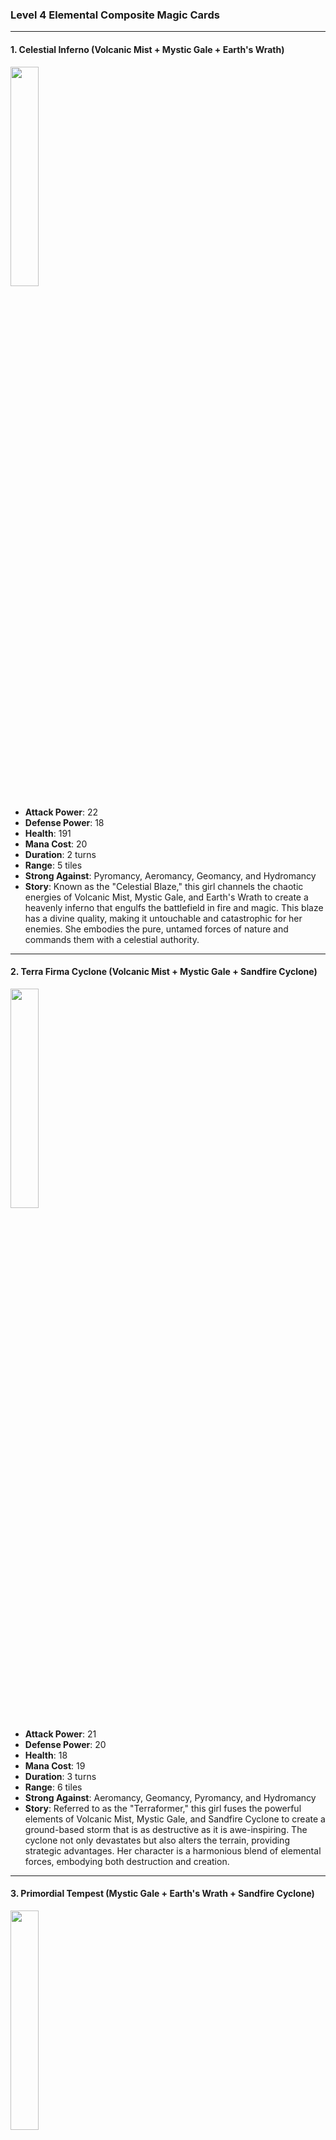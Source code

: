 ### Level 4 Elemental Composite Magic Cards

---

#### 1. Celestial Inferno (Volcanic Mist + Mystic Gale + Earth's Wrath)
  <img src="./Harbinger of the Cosmos.png" width="30%"></img>

- **Attack Power**: 22
- **Defense Power**: 18
- **Health**: 191   
- **Mana Cost**: 20
- **Duration**: 2 turns
- **Range**: 5 tiles
- **Strong Against**: Pyromancy, Aeromancy, Geomancy, and Hydromancy
- **Story**: Known as the "Celestial Blaze," this girl channels the chaotic energies of Volcanic Mist, Mystic Gale, and Earth's Wrath to create a heavenly inferno that engulfs the battlefield in fire and magic. This blaze has a divine quality, making it untouchable and catastrophic for her enemies. She embodies the pure, untamed forces of nature and commands them with a celestial authority.

---

#### 2. Terra Firma Cyclone (Volcanic Mist + Mystic Gale + Sandfire Cyclone)
  <img src="./Harbinger of the Cosmos.png" width="30%"></img>

- **Attack Power**: 21
- **Defense Power**: 20
- **Health**: 18
- **Mana Cost**: 19
- **Duration**: 3 turns
- **Range**: 6 tiles
- **Strong Against**: Aeromancy, Geomancy, Pyromancy, and Hydromancy
- **Story**: Referred to as the "Terraformer," this girl fuses the powerful elements of Volcanic Mist, Mystic Gale, and Sandfire Cyclone to create a ground-based storm that is as destructive as it is awe-inspiring. The cyclone not only devastates but also alters the terrain, providing strategic advantages. Her character is a harmonious blend of elemental forces, embodying both destruction and creation.

---

#### 3. Primordial Tempest (Mystic Gale + Earth's Wrath + Sandfire Cyclone)
  <img src="./Harbinger of the Cosmos.png" width="30%"></img>

- **Attack Power**: 23
- **Defense Power**: 17
- **Health**: 17
- **Mana Cost**: 18
- **Duration**: 2 turns
- **Range**: 5 tiles
- **Strong Against**: Aeromancy, Geomancy, Pyromancy, and Hydromancy
- **Story**: Known as the "Eye of the Storm," she combines Mystic Gale, Earth's Wrath, and Sandfire Cyclone to create a primordial tempest. This ancient storm harkens back to the origins of the world, where elemental forces were untamed and boundless. She taps into these raw energies to unleash a storm that disrupts, confuses, and decimates her enemies. Her aura radiates the unfathomable might of the elements.

---

The Level 4 Elemental Composite cards are the epitome of elemental prowess, showcasing the full potential of elemental synergy. With the ability to control multiple facets of elemental power, these cards are a force to be reckoned with, adding unparalleled depth and complexity to the magical ecosystem. The witches in this level have transcended the limitations of individual elements, merging them into new, unprecedented forms of magic.